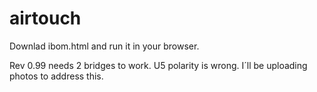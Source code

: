 # airtouch

Downlad ibom.html and run it in your browser.

Rev 0.99 needs 2 bridges to work. U5 polarity is wrong. I´ll be uploading photos to address this.
